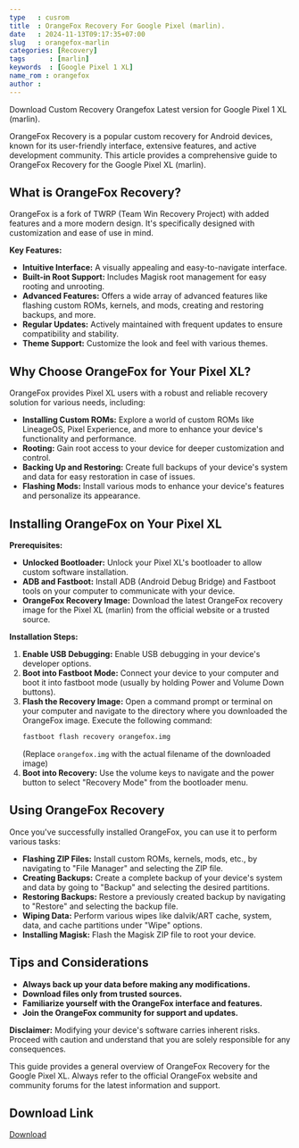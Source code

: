 ```yaml
---
type   : cusrom
title  : OrangeFox Recovery For Google Pixel (marlin).
date   : 2024-11-13T09:17:35+07:00
slug   : orangefox-marlin
categories: [Recovery]
tags      : [marlin]
keywords  : [Google Pixel 1 XL]
name_rom : orangefox
author : 
---
```


Download Custom Recovery Orangefox Latest version for Google Pixel 1 XL (marlin).

OrangeFox Recovery is a popular custom recovery for Android devices, known for its user-friendly interface, extensive features, and active development community. This article provides a comprehensive guide to OrangeFox Recovery for the Google Pixel XL (marlin).

## What is OrangeFox Recovery?

OrangeFox is a fork of TWRP (Team Win Recovery Project) with added features and a more modern design. It's specifically designed with customization and ease of use in mind.

**Key Features:**

* **Intuitive Interface:**  A visually appealing and easy-to-navigate interface.
* **Built-in Root Support:**  Includes Magisk root management for easy rooting and unrooting.
* **Advanced Features:** Offers a wide array of advanced features like flashing custom ROMs, kernels, and mods, creating and restoring backups, and more.
* **Regular Updates:**  Actively maintained with frequent updates to ensure compatibility and stability.
* **Theme Support:**  Customize the look and feel with various themes.

## Why Choose OrangeFox for Your Pixel XL?

OrangeFox provides Pixel XL users with a robust and reliable recovery solution for various needs, including:

* **Installing Custom ROMs:** Explore a world of custom ROMs like LineageOS, Pixel Experience, and more to enhance your device's functionality and performance.
* **Rooting:** Gain root access to your device for deeper customization and control.
* **Backing Up and Restoring:** Create full backups of your device's system and data for easy restoration in case of issues.
* **Flashing Mods:** Install various mods to enhance your device's features and personalize its appearance.

## Installing OrangeFox on Your Pixel XL

**Prerequisites:**

* **Unlocked Bootloader:**  Unlock your Pixel XL's bootloader to allow custom software installation.
* **ADB and Fastboot:**  Install ADB (Android Debug Bridge) and Fastboot tools on your computer to communicate with your device.
* **OrangeFox Recovery Image:**  Download the latest OrangeFox recovery image for the Pixel XL (marlin) from the official website or a trusted source.

**Installation Steps:**

1. **Enable USB Debugging:**  Enable USB debugging in your device's developer options.
2. **Boot into Fastboot Mode:**  Connect your device to your computer and boot it into fastboot mode (usually by holding Power and Volume Down buttons).
3. **Flash the Recovery Image:**  Open a command prompt or terminal on your computer and navigate to the directory where you downloaded the OrangeFox image. Execute the following command:
   ```bash
   fastboot flash recovery orangefox.img 
   ```
   (Replace `orangefox.img` with the actual filename of the downloaded image)
4. **Boot into Recovery:**  Use the volume keys to navigate and the power button to select "Recovery Mode" from the bootloader menu.

## Using OrangeFox Recovery

Once you've successfully installed OrangeFox, you can use it to perform various tasks:

* **Flashing ZIP Files:**  Install custom ROMs, kernels, mods, etc., by navigating to "File Manager" and selecting the ZIP file.
* **Creating Backups:**  Create a complete backup of your device's system and data by going to "Backup" and selecting the desired partitions.
* **Restoring Backups:**  Restore a previously created backup by navigating to "Restore" and selecting the backup file.
* **Wiping Data:**  Perform various wipes like dalvik/ART cache, system, data, and cache partitions under "Wipe" options.
* **Installing Magisk:**  Flash the Magisk ZIP file to root your device.

## Tips and Considerations

* **Always back up your data before making any modifications.**
* **Download files only from trusted sources.**
* **Familiarize yourself with the OrangeFox interface and features.**
* **Join the OrangeFox community for support and updates.**

**Disclaimer:**  Modifying your device's software carries inherent risks. Proceed with caution and understand that you are solely responsible for any consequences.

This guide provides a general overview of OrangeFox Recovery for the Google Pixel XL. Always refer to the official OrangeFox website and community forums for the latest information and support.


## Download Link
[Download](https://sourceforge.net/projects/recovery-for-xiaomi-devices/files/merlin/)

